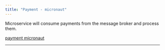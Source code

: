 ```yaml
---
title: "Payment - micronaut"
---
```


Microservice will consume payments from the message broker and process them.



[payment micronaut](https://github.com/neo-lestat/payment)

---
